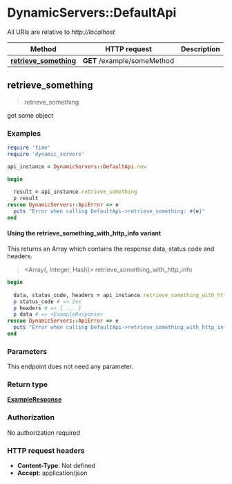 # DynamicServers::DefaultApi

All URIs are relative to *http://localhost*

| Method | HTTP request | Description |
| ------ | ------------ | ----------- |
| [**retrieve_something**](DefaultApi.md#retrieve_something) | **GET** /example/someMethod |  |


## retrieve_something

> <ExampleResponse> retrieve_something



get some object

### Examples

```ruby
require 'time'
require 'dynamic_servers'

api_instance = DynamicServers::DefaultApi.new

begin
  
  result = api_instance.retrieve_something
  p result
rescue DynamicServers::ApiError => e
  puts "Error when calling DefaultApi->retrieve_something: #{e}"
end
```

#### Using the retrieve_something_with_http_info variant

This returns an Array which contains the response data, status code and headers.

> <Array(<ExampleResponse>, Integer, Hash)> retrieve_something_with_http_info

```ruby
begin
  
  data, status_code, headers = api_instance.retrieve_something_with_http_info
  p status_code # => 2xx
  p headers # => { ... }
  p data # => <ExampleResponse>
rescue DynamicServers::ApiError => e
  puts "Error when calling DefaultApi->retrieve_something_with_http_info: #{e}"
end
```

### Parameters

This endpoint does not need any parameter.

### Return type

[**ExampleResponse**](ExampleResponse.md)

### Authorization

No authorization required

### HTTP request headers

- **Content-Type**: Not defined
- **Accept**: application/json

